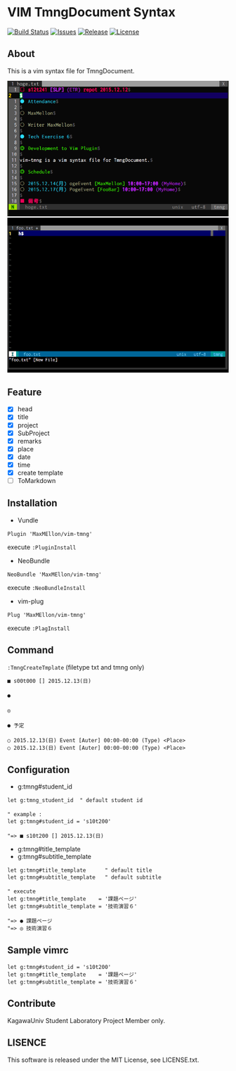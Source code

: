 # VIM TmngDocument Syntax

[![Build Status](https://travis-ci.org/MaxMEllon/vim-tmng.svg?branch=master)](https://travis-ci.org/MaxMEllon/vim-tmng)
[![Issues](http://img.shields.io/github/issues/MaxMEllon/vim-tmng.svg)](https://github.com/MaxMellon/vim-tmng/issues)
[![Release](https://img.shields.io/github/release/MaxMEllon/vim-tmng.svg)](https://github.com/MaxMEllon/vim-tmng/releases/latest)
[![License](https://img.shields.io/github/license/MaxMEllon/vim-tmng.svg)](https://github.com/MaxMEllon/vim-tmng/blob/master/LICENSE.txt)

## About

This is a vim syntax file for TmngDocument.

![demo1](https://raw.githubusercontent.com/MaxMEllon/demos/master/vim_tmng.png)
![demo2](https://raw.githubusercontent.com/MaxMEllon/demos/master/vim_tmng_anime.gif)

## Feature

- [x] head
- [x] title
- [x] project
- [x] SubProject
- [x] remarks
- [x] place
- [x] date
- [x] time
- [x] create template
- [ ] ToMarkdown

## Installation

- Vundle

```vim
Plugin 'MaxMEllon/vim-tmng'
```

execute `:PluginInstall`

- NeoBundle

```vim
NeoBundle 'MaxMEllon/vim-tmng'
```

execute `:NeoBundleInstall`

- vim-plug

```vim
Plug 'MaxMEllon/vim-tmng'
```

execute `:PlagInstall`

## Command

`:TmngCreateTmplate`   (filetype txt and tmng only)

```txt
■ s00t000 [] 2015.12.13(日)

● 

◎ 

● 予定

○ 2015.12.13(日) Event [Auter] 00:00-00:00 (Type) <Place>
○ 2015.12.13(日) Event [Auter] 00:00-00:00 (Type) <Place>
```

## Configuration

- g:tmng#student_id

```vim
let g:tmng_student_id  " default student id

" example :
let g:tmng#student_id = 's10t200'

"=> ■ s10t200 [] 2015.12.13(日)
```

- g:tmng#title_template
- g:tmng#subtitle_template

```vim
let g:tmng#title_template      " default title
let g:tmng#subtitle_template   " default subtitle

" execute
let g:tmng#title_template    = '課題ページ'
let g:tmng#subtitle_template = '技術演習６'

"=> ● 課題ページ
"=> ◎ 技術演習６
```

## Sample vimrc

```vim
let g:tmng#student_id = 's10t200'
let g:tmng#title_template    = '課題ページ'
let g:tmng#subtitle_template = '技術演習６'
```

## Contribute

KagawaUniv Student Laboratory Project Member only.

## LISENCE

This software is released under the MIT License, see LICENSE.txt.

